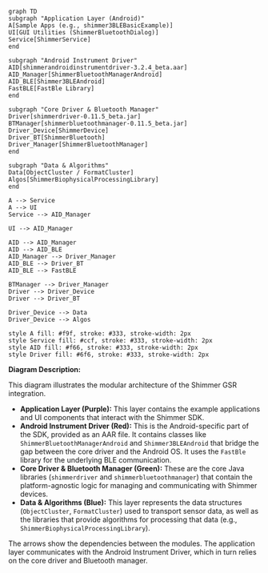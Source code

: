 ```mermaid
graph TD
subgraph "Application Layer (Android)"
A[Sample Apps (e.g., shimmer3BLEBasicExample)]
UI[GUI Utilities (ShimmerBluetoothDialog)]
Service[ShimmerService]
end

subgraph "Android Instrument Driver"
AID[shimmerandroidinstrumentdriver-3.2.4_beta.aar]
AID_Manager[ShimmerBluetoothManagerAndroid]
AID_BLE[Shimmer3BLEAndroid]
FastBLE[FastBle Library]
end

subgraph "Core Driver & Bluetooth Manager"
Driver[shimmerdriver-0.11.5_beta.jar]
BTManager[shimmerbluetoothmanager-0.11.5_beta.jar]
Driver_Device[ShimmerDevice]
Driver_BT[ShimmerBluetooth]
Driver_Manager[ShimmerBluetoothManager]
end

subgraph "Data & Algorithms"
Data[ObjectCluster / FormatCluster]
Algos[ShimmerBiophysicalProcessingLibrary]
end

A --> Service
A --> UI
Service --> AID_Manager

UI --> AID_Manager

AID --> AID_Manager
AID --> AID_BLE
AID_Manager --> Driver_Manager
AID_BLE --> Driver_BT
AID_BLE --> FastBLE

BTManager --> Driver_Manager
Driver --> Driver_Device
Driver --> Driver_BT

Driver_Device --> Data
Driver_Device --> Algos

style A fill: #f9f, stroke: #333, stroke-width: 2px
style Service fill: #ccf, stroke: #333, stroke-width: 2px
style AID fill: #f66, stroke: #333, stroke-width: 2px
style Driver fill: #6f6, stroke: #333, stroke-width: 2px
```

**Diagram Description:**

This diagram illustrates the modular architecture of the Shimmer GSR integration.

* **Application Layer (Purple):** This layer contains the example applications and UI components that interact with the
  Shimmer SDK.
* **Android Instrument Driver (Red):** This is the Android-specific part of the SDK, provided as an AAR file. It
  contains classes like `ShimmerBluetoothManagerAndroid` and `Shimmer3BLEAndroid` that bridge the gap between the core
  driver and the Android OS. It uses the `FastBle` library for the underlying BLE communication.
* **Core Driver & Bluetooth Manager (Green):** These are the core Java libraries (`shimmerdriver` and
  `shimmerbluetoothmanager`) that contain the platform-agnostic logic for managing and communicating with Shimmer
  devices.
* **Data & Algorithms (Blue):** This layer represents the data structures (`ObjectCluster`, `FormatCluster`) used to
  transport sensor data, as well as the libraries that provide algorithms for processing that data (e.g.,
  `ShimmerBiophysicalProcessingLibrary`).

The arrows show the dependencies between the modules. The application layer communicates with the Android Instrument
Driver, which in turn relies on the core driver and Bluetooth manager.
